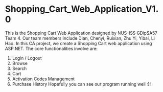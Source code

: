 # Shopping_Cart_Web_Application_V1.0
This is the Shopping Cart Web Application designed by NUS-ISS GDipSA57 Team 4. Our team members include Dian, Chenyi, Ruixian, Zhu Yi, Yibai, Li Hao.
In this CA project, we create a Shopping Cart web application using ASP.NET. The core functionalities involve are:
1. Login / Logout
2. Browse
3. Search
4. Cart
5. Activation Codes Management
6. Purchase History
Hopefully you can see our program running well :)!
